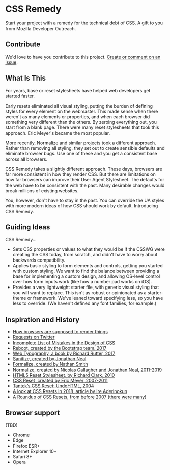 # CSS Remedy

Start your project with a remedy for the technical debt of CSS.
A gift to you from Mozilla Developer Outreach.

## Contribute

We'd love to have you contribute to this project. [Create or comment on an issue](https://github.com/mozdevs/cssremedy/issues).

## What Is This

For years, base or reset stylesheets have helped web developers get started faster.

Early resets eliminated all visual styling, putting the burden of defining styles for every element on the webmaster. This made sense when there weren't as many elements or  properties, and when each browser did something very different than the others. By zeroing everything out, you start from a blank page. There were many reset stylesheets that took this approach. Eric Meyer's became the most popular.

More recently, Normalize and similar projects took a different approach. Rather than removing all styling, they set out to create sensible defaults and eliminate browser bugs. Use one of these and you get a consistent base across all browsers.

CSS Remedy takes a slightly different approach. These days, browsers are far more consistent in how they render CSS. But there are limitations on how far browsers can improve their User Agent Stylesheet. The defaults for the web have to be consistent with the past. Many desirable changes would break millions of existing websites.

You, however, don't have to stay in the past. You can override the UA styles with more modern ideas of how CSS should work by default. Introducing CSS Remedy.

## Guiding Ideas

CSS Remedy...

- Sets CSS properties or values to what they would be if the CSSWG were creating the CSS today, from scratch, and didn't have to worry about backwards compatibility.
- Applies basic styling to form elements and controls, getting you started with custom styling. We want to find the balance between providing a base for implementing a custom design, and allowing OS-level control over how form inputs work (like how a number pad works on iOS).
- Provides a very lightweight starter file, with generic visual styling that you will want to replace. This isn't as robust or opinionated as a starter-theme or framework. We've leaned toward specifying less, so you have less to override. (We haven't defined any font families, for example.)

## Inspiration and History

- [How browsers are supposed to render things](https://html.spec.whatwg.org/multipage/rendering.html)
- [Requests on Twitter](https://twitter.com/jensimmons/status/1082396940237750272)
- [Incomplete List of Mistakes in the Design of CSS](https://wiki.csswg.org/ideas/mistakes)
- [Reboot, created by the Bootstrap team, 2017](https://getbootstrap.com/docs/4.0/content/reboot)
- [Web Typography, a book by Richard Rutter, 2017](http://book.webtypography.net)
- [Sanitize, created by Jonathan Neal](https://csstools.github.io/sanitize.css)
- [Formalize, created by Nathan Smith](https://formalize.me)
- [Normalize, created by Nicolas Gallagher and Jonathan Neal, 2011-2019](http://necolas.github.io/normalize.css)
- [HTML5 Reset Stylesheet, by Richard Clark, 2010](http://html5doctor.com/html-5-reset-stylesheet)
- [CSS Reset, created by Eric Meyer, 2007-2011](https://meyerweb.com/eric/tools/css/reset)
- [Tantek’s CSS Reset: UndoHTML, 2004](http://tantek.com/log/2004/undohtml.css)
- [A look at CSS Resets in 2018, article by Ire Aderinokun](https://bitsofco.de/a-look-at-css-resets-in-2018)
- [A Roundup of CSS Resets, from before 2007 (there were many)](https://perishablepress.com/a-killer-collection-of-global-css-reset-styles)

## Browser support

(TBD)

- Chrome
- Edge
- Firefox ESR+
- Internet Explorer 10+
- Safari 8+
- Opera
